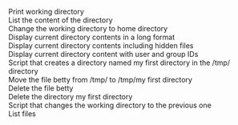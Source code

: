 Print working directory    
List the content of the directory     
Change the working directory to home directory      
Display current directory contents in a long format    
Display current directory contents including hidden files     
Display current directory content with user and group IDs    
Script that creates a directory named my first directory in the /tmp/ directory    
Move the file betty from /tmp/ to /tmp/my first directory     
Delete the file betty    
Delete the directory my first directory   
Script that changes the working directory to the previous one   
List files
